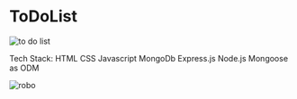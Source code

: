 # ToDoList

![to do list](https://user-images.githubusercontent.com/68785969/142756685-47b1ac4b-5407-426b-9641-d3a0021804d0.png)

Tech Stack:
HTML
CSS
Javascript
MongoDb
Express.js
Node.js
Mongoose as ODM

![robo](https://user-images.githubusercontent.com/68785969/142756804-6790db9e-5589-46f0-9e09-097b94493c9d.png)
